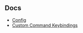 ## Docs

- [Config](https://github.com/jesseduffield/lazygit/blob/master/docs/Config.md)
- [Custom Command Keybindings](https://github.com/jesseduffield/lazygit/blob/master/docs/Custom_Command_Keybindings.md)
